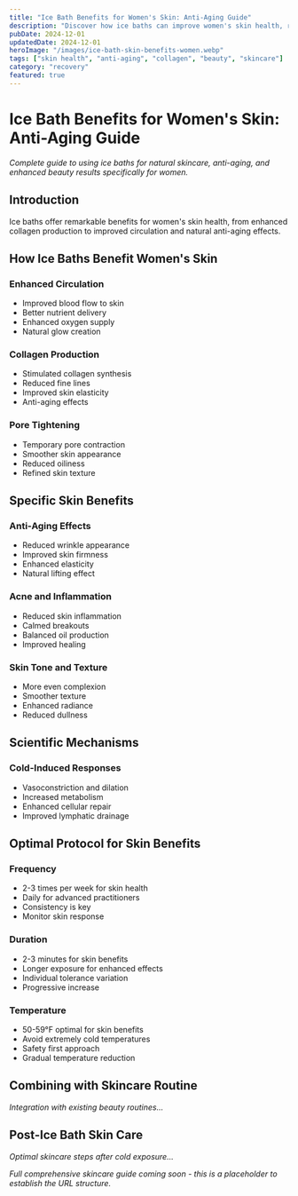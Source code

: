 ```yaml
---
title: "Ice Bath Benefits for Women's Skin: Anti-Aging Guide"
description: "Discover how ice baths can improve women's skin health, reduce aging signs, enhance collagen production, and create a natural glow. Complete skincare guide."
pubDate: 2024-12-01
updatedDate: 2024-12-01
heroImage: "/images/ice-bath-skin-benefits-women.webp"
tags: ["skin health", "anti-aging", "collagen", "beauty", "skincare"]
category: "recovery"
featured: true
---
```


# Ice Bath Benefits for Women's Skin: Anti-Aging Guide

*Complete guide to using ice baths for natural skincare, anti-aging, and enhanced beauty results specifically for women.*

## Introduction

Ice baths offer remarkable benefits for women's skin health, from enhanced collagen production to improved circulation and natural anti-aging effects.

## How Ice Baths Benefit Women's Skin

### Enhanced Circulation
- Improved blood flow to skin
- Better nutrient delivery
- Enhanced oxygen supply
- Natural glow creation

### Collagen Production
- Stimulated collagen synthesis
- Reduced fine lines
- Improved skin elasticity
- Anti-aging effects

### Pore Tightening
- Temporary pore contraction
- Smoother skin appearance
- Reduced oiliness
- Refined skin texture

## Specific Skin Benefits

### Anti-Aging Effects
- Reduced wrinkle appearance
- Improved skin firmness
- Enhanced elasticity
- Natural lifting effect

### Acne and Inflammation
- Reduced skin inflammation
- Calmed breakouts
- Balanced oil production
- Improved healing

### Skin Tone and Texture
- More even complexion
- Smoother texture
- Enhanced radiance
- Reduced dullness

## Scientific Mechanisms

### Cold-Induced Responses
- Vasoconstriction and dilation
- Increased metabolism
- Enhanced cellular repair
- Improved lymphatic drainage

## Optimal Protocol for Skin Benefits

### Frequency
- 2-3 times per week for skin health
- Daily for advanced practitioners
- Consistency is key
- Monitor skin response

### Duration
- 2-3 minutes for skin benefits
- Longer exposure for enhanced effects
- Individual tolerance variation
- Progressive increase

### Temperature
- 50-59°F optimal for skin benefits
- Avoid extremely cold temperatures
- Safety first approach
- Gradual temperature reduction

## Combining with Skincare Routine

*Integration with existing beauty routines...*

## Post-Ice Bath Skin Care

*Optimal skincare steps after cold exposure...*

*Full comprehensive skincare guide coming soon - this is a placeholder to establish the URL structure.*